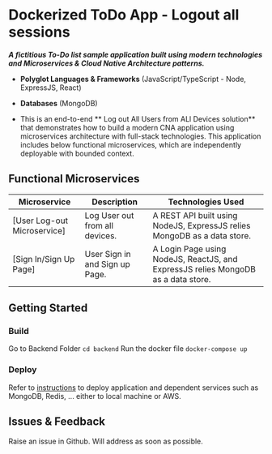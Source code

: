 # Dockerized ToDo App - Logout all sessions
**_A fictitious To-Do list sample application built using modern technologies and  Microservices & Cloud Native Architecture patterns._**
- **Polyglot Languages & Frameworks** (JavaScript/TypeScript - Node, ExpressJS, React)
- **Databases** (MongoDB)

- This is an end-to-end ** Log out All Users from ALl Devices solution** that demonstrates how to build a modern CNA application using microservices architecture with full-stack technologies. This application includes below functional microservices, which are independently deployable with bounded context.

## Functional Microservices
| Microservice  | Description | Technologies Used |
| --- | --- | --- |
| [User Log-out Microservice] | Log User out from all devices. | A REST API built using NodeJS, ExpressJS relies MongoDB as a data store. | 
| [Sign In/Sign Up Page] | User Sign in and Sign up Page. | A Login Page using NodeJS, ReactJS, and ExpressJS relies MongoDB as a data store. |

## Getting Started

### Build
Go to Backend Folder
```cd backend```
Run the docker file
``docker-compose up``

### Deploy
Refer to [instructions](infra/README.md) to deploy application and dependent services such as MongoDB, Redis, ... either to local machine or AWS.

## Issues & Feedback
Raise an issue in Github. Will address as soon as possible.
